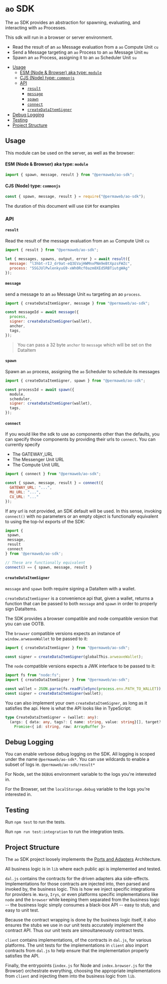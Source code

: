 # `ao` SDK

The `ao` SDK provides an abstraction for spawning, evaluating, and
interacting with `ao` Processes.

This sdk will run in a browser or server environment.

- Read the result of an `ao` Message evaluation from a `ao` Compute Unit `cu`
- Send a Message targeting an `ao` Process to an `ao` Message Unit `mu`
- Spawn an `ao` Process, assigning it to an `ao` Scheduler Unit `su`

<!-- toc -->

- [Usage](#usage)
    - [ESM (Node & Browser) aka type: `module`](#esm-node--browser-aka-type-module)
    - [CJS (Node) type: `commonjs`](#cjs-node-type-commonjs)
  - [API](#api)
    - [`result`](#result)
    - [`message`](#message)
    - [`spawn`](#spawn)
    - [`connect`](#connect)
    - [`createDataItemSigner`](#createdataitemsigner)
- [Debug Logging](#debug-logging)
- [Testing](#testing)
- [Project Structure](#project-structure)

<!-- tocstop -->

## Usage

This module can be used on the server, as well as the browser:

#### ESM (Node & Browser) aka type: `module`

```js
import { spawn, message, result } from "@permaweb/ao-sdk";
```

#### CJS (Node) type: `commonjs`

```js
const { spawn, message, result } = require("@permaweb/ao-sdk");
```

The duration of this document will use `ESM` for examples

### API

#### `result`

Read the result of the message evaluation from an `ao` Compute Unit `cu`

```js
import { result } from "@permaweb/ao-sdk";

let { messages, spawns, output, error } = await result({
  message: "l3hbt-rIJ_dr9at-eQ3EVajHWMnxPNm9eBtXpzsFWZc",
  process: "5SGJUlPwlenkyuG9-xWh0Rcf0azm8XEd5RBTiutgWAg"
});
```

#### `message`

send a message to an `ao` Message Unit `mu` targeting an ao `process`.

```js
import { createDataItemSigner, message } from "@permaweb/ao-sdk";

const messageId = await message({
  process,
  signer: createDataItemSigner(wallet),
  anchor,
  tags,
});
```

> You can pass a 32 byte `anchor` to `message` which will be set on the
> DataItem

#### `spawn`

Spawn an `ao` process, assigning the `ao` Scheduler to schedule its messages

```js
import { createDataItemSigner, spawn } from "@permaweb/ao-sdk";

const processId = await spawn({
  module,
  scheduler,
  signer: createDataItemSigner(wallet),
  tags,
});
```

#### `connect`

If you would like the sdk to use ao components other than the defaults, you can
specify those components by providing their urls to `connect`. You can currently specify

- The GATEWAY_URL
- The Messenger Unit URL
- The Compute Unit URL

```js
import { connect } from "@permaweb/ao-sdk";

const { spawn, message, result } = connect({
  GATEWAY_URL: "...",
  MU_URL: "...",
  CU_URL: "..."
});
```

If any url is not provided, an SDK default will be used. In this sense, invoking
`connect()` with no parameters or an empty object is functionally equivalent to
using the top-lvl exports of the SDK:

```js
import {
 spawn,
 message,
 result
 connect
} from '@permaweb/ao-sdk';

// These are functionally equivalent
connect() == { spawn, message, result }
```

#### `createDataItemSigner`

`message` and `spawn` both require signing a DataItem with a
wallet.

`createDataItemSigner` is a convenience api that, given a wallet, returns a
function that can be passed to both `message` and `spawn` in order
to properly sign DataItems.

The SDK provides a browser compatible and node compatible version that you can
use OOTB.

The `browser` compatible versions expects an instance of `window.arweaveWallet`
to be passed to it:

```js
import { createDataItemSigner } from "@permaweb/ao-sdk";

const signer = createDataItemSigner(globalThis.arweaveWallet);
```

The `node` compatible versions expects a JWK interface to be passed to it:

```js
import fs from "node:fs";
import { createDataItemSigner } from "@permaweb/ao-sdk";

const wallet = JSON.parse(fs.readFileSync(process.env.PATH_TO_WALLET));
const signer = createDataItemSigner(wallet);
```

You can also implement your own `createDataItemSigner`, as long as it satisfies
the api. Here is what the API looks like in TypeScript:

```ts
type CreateDataItemSigner = (wallet: any):
  (args: { data: any, tags?: { name: string, value: string}[], target?: string, anchor?: string }):
    Promise<{ id: string, raw: ArrayBuffer }>
```

## Debug Logging

You can enable verbose debug logging on the SDK. All logging is scoped under the
name `@permaweb/ao-sdk*`. You can use wildcards to enable a subset of logs ie.
`@permaweb/ao-sdk/result*`

For Node, set the `DEBUG` environment variable to the logs you're interested in.

For the Browser, set the `localStorage.debug` variable to the logs you're
interested in.

## Testing

Run `npm test` to run the tests.

Run `npm run test:integration` to run the integration tests.

## Project Structure

The `ao` SDK project loosely implements the
[Ports and Adapters](https://medium.com/idealo-tech-blog/hexagonal-ports-adapters-architecture-e3617bcf00a0)
Architecture.

All business logic is in `lib` where each public api is implemented and tested.

`dal.js` contains the contracts for the driven adapters aka side-effects.
Implementations for those contracts are injected into, then parsed and invoked
by, the business logic. This is how we inject specific integrations for
providers ie. `Warp`, `Irys`, or even platforms specific implementations like
`node` and the `browser` while keeping them separated from the business logic --
the business logic simply consumes a black-box API -- easy to stub, and easy to
unit test.

Because the contract wrapping is done by the business logic itself, it also
ensures the stubs we use in our unit tests accurately implement the contract
API. Thus our unit tests are simoultaneously contract tests.

`client` contains implementations, of the contracts in `dal.js`, for various
platforms. The unit tests for the implementations in `client` also import
contracts from `dal.js` to help ensure that the implementation properly
satisfies the API.

Finally, the entrypoints (`index.js` for Node and `index.browser.js` for the
Browser) orchestrate everything, choosing the appropriate implementations from
`client` and injecting them into the business logic from `lib`.
